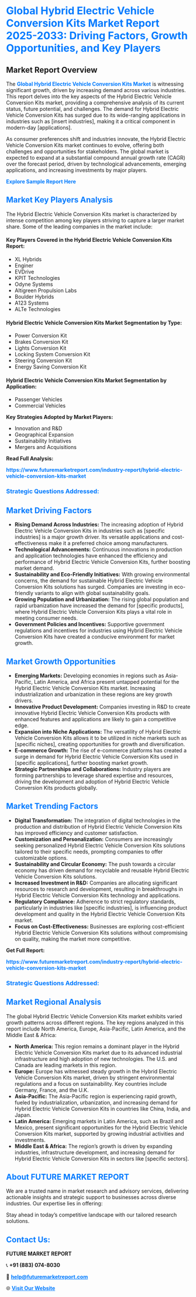 <h1 style="color: #007BFF;">Global Hybrid Electric Vehicle Conversion Kits Market Report 2025-2033: Driving Factors, Growth Opportunities, and Key Players</h1>

<section id="overview">
<h2>Market Report Overview</h2>
<p>The <a href="https://www.futuremarketreport.com/industry-report/hybrid-electric-vehicle-conversion-kits-market" style="color: #007BFF; text-decoration: none;"><strong>Global Hybrid Electric Vehicle Conversion Kits Market</strong></a> is witnessing significant growth, driven by increasing demand across various industries. This report delves into the key aspects of the Hybrid Electric Vehicle Conversion Kits market, providing a comprehensive analysis of its current status, future potential, and challenges. The demand for Hybrid Electric Vehicle Conversion Kits has surged due to its wide-ranging applications in industries such as [insert industries], making it a critical component in modern-day [applications].</p>
<p>As consumer preferences shift and industries innovate, the Hybrid Electric Vehicle Conversion Kits market continues to evolve, offering both challenges and opportunities for stakeholders. The global market is expected to expand at a substantial compound annual growth rate (CAGR) over the forecast period, driven by technological advancements, emerging applications, and increasing investments by major players.</p>
</section>

<section id="overview">
<p><a href="https://www.futuremarketreport.com/request-sample/reportId=93024" style="color: #007BFF; text-decoration: none;"><strong>Explore Sample Report Here</strong></a></p>
</section>

<section id="key-players">
<h2 style="color: #007BFF;">Market Key Players Analysis</h2>
<p>The Hybrid Electric Vehicle Conversion Kits market is characterized by intense competition among key players striving to capture a larger market share. Some of the leading companies in the market include:</p>
<h4>Key Players Covered in the Hybrid Electric Vehicle Conversion Kits Report:</h4>
<ul><li>XL Hybrids</li><li>Enginer</li><li>EVDrive</li><li>KPIT Technologies</li><li>Odyne Systems</li><li>Altigreen Propulsion Labs</li><li>Boulder Hybrids</li><li>A123 Systems</li><li>ALTe Technologies</li></ul>
<h4>Hybrid Electric Vehicle Conversion Kits Market Segmentation by Type:</h4>
<ul><li>Power Conversion Kit</li><li>Brakes Conversion Kit</li><li>Lights Conversion Kit</li><li>Locking System Conversion Kit</li><li>Steering Conversion Kit</li><li>Energy Saving Conversion Kit</li></ul>

<h4>Hybrid Electric Vehicle Conversion Kits Market Segmentation by Application:</h4>
<ul><li>Passenger Vehicles</li><li>Commercial Vehicles</li></ul>
<p><strong>Key Strategies Adopted by Market Players:</strong></p>
<ul>
<li>Innovation and R&D</li>
<li>Geographical Expansion</li>
<li>Sustainability Initiatives</li>
<li>Mergers and Acquisitions</li>
</ul>
</section>

<section>
<p><strong>Read Full Analysis: </strong></p><a href="https://www.futuremarketreport.com/industry-report/hybrid-electric-vehicle-conversion-kits-market" style="color: #007BFF; text-decoration: none;"><strong>https://www.futuremarketreport.com/industry-report/hybrid-electric-vehicle-conversion-kits-market</strong></a>
<h3 style="color: #007BFF;">Strategic Questions Addressed:</h3>
</section>

<section id="driving-factors">
<h2 style="color: #007BFF;">Market Driving Factors</h2>
<ul>
<li><strong>Rising Demand Across Industries:</strong> The increasing adoption of Hybrid Electric Vehicle Conversion Kits in industries such as [specific industries] is a major growth driver. Its versatile applications and cost-effectiveness make it a preferred choice among manufacturers.</li>
<li><strong>Technological Advancements:</strong> Continuous innovations in production and application technologies have enhanced the efficiency and performance of Hybrid Electric Vehicle Conversion Kits, further boosting market demand.</li>
<li><strong>Sustainability and Eco-Friendly Initiatives:</strong> With growing environmental concerns, the demand for sustainable Hybrid Electric Vehicle Conversion Kits solutions has surged. Companies are investing in eco-friendly variants to align with global sustainability goals.</li>
<li><strong>Growing Population and Urbanization:</strong> The rising global population and rapid urbanization have increased the demand for [specific products], where Hybrid Electric Vehicle Conversion Kits plays a vital role in meeting consumer needs.</li>
<li><strong>Government Policies and Incentives:</strong> Supportive government regulations and incentives for industries using Hybrid Electric Vehicle Conversion Kits have created a conducive environment for market growth.</li>
</ul>
</section>

<section id="growth-opportunities">
<h2 style="color: #007BFF;">Market Growth Opportunities</h2>
<ul>
<li><strong>Emerging Markets:</strong> Developing economies in regions such as Asia-Pacific, Latin America, and Africa present untapped potential for the Hybrid Electric Vehicle Conversion Kits market. Increasing industrialization and urbanization in these regions are key growth drivers.</li>
<li><strong>Innovative Product Development:</strong> Companies investing in R&D to create innovative Hybrid Electric Vehicle Conversion Kits products with enhanced features and applications are likely to gain a competitive edge.</li>
<li><strong>Expansion into Niche Applications:</strong> The versatility of Hybrid Electric Vehicle Conversion Kits allows it to be utilized in niche markets such as [specific niches], creating opportunities for growth and diversification.</li>
<li><strong>E-commerce Growth:</strong> The rise of e-commerce platforms has created a surge in demand for Hybrid Electric Vehicle Conversion Kits used in [specific applications], further boosting market growth.</li>
<li><strong>Strategic Partnerships and Collaborations:</strong> Industry players are forming partnerships to leverage shared expertise and resources, driving the development and adoption of Hybrid Electric Vehicle Conversion Kits products globally.</li>
</ul>
</section>

<section id="trending-factors">
<h2 style="color: #007BFF;">Market Trending Factors</h2>
<ul>
<li><strong>Digital Transformation:</strong> The integration of digital technologies in the production and distribution of Hybrid Electric Vehicle Conversion Kits has improved efficiency and customer satisfaction.</li>
<li><strong>Customization and Personalization:</strong> Consumers are increasingly seeking personalized Hybrid Electric Vehicle Conversion Kits solutions tailored to their specific needs, prompting companies to offer customizable options.</li>
<li><strong>Sustainability and Circular Economy:</strong> The push towards a circular economy has driven demand for recyclable and reusable Hybrid Electric Vehicle Conversion Kits solutions.</li>
<li><strong>Increased Investment in R&D:</strong> Companies are allocating significant resources to research and development, resulting in breakthroughs in Hybrid Electric Vehicle Conversion Kits technology and applications.</li>
<li><strong>Regulatory Compliance:</strong> Adherence to strict regulatory standards, particularly in industries like [specific industries], is influencing product development and quality in the Hybrid Electric Vehicle Conversion Kits market.</li>
<li><strong>Focus on Cost-Effectiveness:</strong> Businesses are exploring cost-efficient Hybrid Electric Vehicle Conversion Kits solutions without compromising on quality, making the market more competitive.</li>
</ul>
</section>

<section>
<p><strong>Get Full Report: </strong></p><a href="https://www.futuremarketreport.com/industry-report/hybrid-electric-vehicle-conversion-kits-market" style="color: #007BFF; text-decoration: none;"><strong>https://www.futuremarketreport.com/industry-report/hybrid-electric-vehicle-conversion-kits-market</strong></a>
<h3 style="color: #007BFF;">Strategic Questions Addressed:</h3>
</section>


<section id="regional-analysis">
<h2 style="color: #007BFF;">Market Regional Analysis</h2>
<p>The global Hybrid Electric Vehicle Conversion Kits market exhibits varied growth patterns across different regions. The key regions analyzed in this report include North America, Europe, Asia-Pacific, Latin America, and the Middle East & Africa:</p>
<ul>
<li><strong>North America:</strong> This region remains a dominant player in the Hybrid Electric Vehicle Conversion Kits market due to its advanced industrial infrastructure and high adoption of new technologies. The U.S. and Canada are leading markets in this region.</li>
<li><strong>Europe:</strong> Europe has witnessed steady growth in the Hybrid Electric Vehicle Conversion Kits market, driven by stringent environmental regulations and a focus on sustainability. Key countries include Germany, France, and the U.K.</li>
<li><strong>Asia-Pacific:</strong> The Asia-Pacific region is experiencing rapid growth, fueled by industrialization, urbanization, and increasing demand for Hybrid Electric Vehicle Conversion Kits in countries like China, India, and Japan.</li>
<li><strong>Latin America:</strong> Emerging markets in Latin America, such as Brazil and Mexico, present significant opportunities for the Hybrid Electric Vehicle Conversion Kits market, supported by growing industrial activities and investments.</li>
<li><strong>Middle East & Africa:</strong> The region’s growth is driven by expanding industries, infrastructure development, and increasing demand for Hybrid Electric Vehicle Conversion Kits in sectors like [specific sectors].</li>
</ul>
</section>

<footer>
<h2 style="color: #007BFF;">About FUTURE MARKET REPORT</h2>
<p>We are a trusted name in market research and advisory services, delivering actionable insights and strategic support to businesses across diverse industries. Our expertise lies in offering:</p>

<p>Stay ahead in today’s competitive landscape with our tailored research solutions.</p>

<h2 style="color: #007BFF;">Contact Us:</h2>
<p><strong>FUTURE MARKET REPORT</strong></p>
<p>📞 <strong>+91 (883) 074-8030</strong></p>
<p>📧 <strong><a href="mailto:help@futuremarketreport.com" style="color: #007BFF;">help@futuremarketreport.com</a></strong></p>
<p>🌐 <strong><a href="https://www.futuremarketreport.com/" style="color: #007BFF;">Visit Our Website</a></strong></p>
</footer>